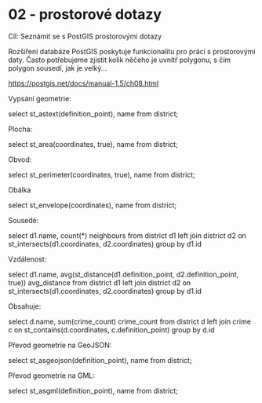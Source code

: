 # 02 - prostorové dotazy

Cíl: Seznámit se s PostGIS prostorovými dotazy

Rozšíření databáze PostGIS poskytuje funkcionalitu pro práci s prostorovými daty. Často potřebujeme zjistit
kolik něčeho je uvnitř polygonu, s čím polygon sousedí, jak je velký...

https://postgis.net/docs/manual-1.5/ch08.html

Vypsání geometrie:

select st_astext(definition_point), name from district;

Plocha: 

select st_area(coordinates, true), name from district;

Obvod:

select st_perimeter(coordinates, true), name from district;

Obálka

select st_envelope(coordinates), name from district;

Sousedé:

select d1.name, count(*) neighbours
from district d1
left join district d2 on st_intersects(d1.coordinates, d2.coordinates)
group by d1.id

Vzdálenost:

select d1.name, avg(st_distance(d1.definition_point, d2.definition_point, true)) avg_distance
from district d1
left join district d2 on st_intersects(d1.coordinates, d2.coordinates)
group by d1.id

Obsahuje: 

select d.name, sum(crime_count) crime_count
from district d
left join crime c on st_contains(d.coordinates, c.definition_point)
group by d.id

Převod geometrie na GeoJSON:

select st_asgeojson(definition_point), name from district;

Převod geometrie na GML:

select st_asgml(definition_point), name from district;

